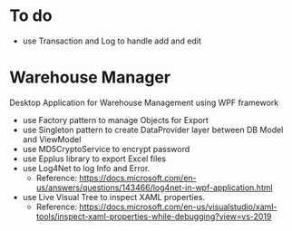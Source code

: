 # To do
 - use Transaction and Log to handle add and edit 
# Warehouse Manager
Desktop Application for Warehouse Management using WPF framework
 - use Factory pattern to manage Objects for Export
 - use Singleton pattern to create DataProvider layer between DB Model and ViewModel
 - use MD5CryptoService to encrypt password
 - use Epplus library to export Excel files
 - use Log4Net to log Info and Error. 
   - Reference: https://docs.microsoft.com/en-us/answers/questions/143466/log4net-in-wpf-application.html
 - use Live Visual Tree to inspect XAML properties. 
   - Reference: https://docs.microsoft.com/en-us/visualstudio/xaml-tools/inspect-xaml-properties-while-debugging?view=vs-2019
